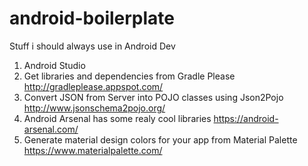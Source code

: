 # android-boilerplate
Stuff i should always use in Android Dev

1. Android Studio
2. Get libraries and dependencies from Gradle Please http://gradleplease.appspot.com/
3. Convert JSON from Server into POJO classes using Json2Pojo http://www.jsonschema2pojo.org/
4. Android Arsenal has some realy cool libraries https://android-arsenal.com/
5. Generate material design colors for your app from Material Palette https://www.materialpalette.com/
